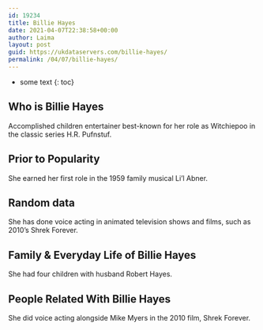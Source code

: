 ```yaml
---
id: 19234
title: Billie Hayes
date: 2021-04-07T22:38:58+00:00
author: Laima
layout: post
guid: https://ukdataservers.com/billie-hayes/
permalink: /04/07/billie-hayes/
---
```


* some text
{: toc}


## Who is Billie Hayes
                  
                  
                  
Accomplished children entertainer best-known for her role as Witchiepoo in the classic series H.R. Pufnstuf.
                  
              
            
              
            
                
                
                
## Prior to Popularity
                  
                  
                  
She earned her first role in the 1959 family musical Li&#8217;l Abner.
                  
              
            
              
            
                
                
                
## Random data
                  
                  
                  
She has done voice acting in animated television shows and films, such as 2010&#8217;s Shrek Forever.
                  
              
            
              
            
                
                
                
## Family & Everyday Life of Billie Hayes
                  
                  
                  
She had four children with husband Robert Hayes.
                  
              
            
              
            
                
                
                
## People Related With Billie Hayes
                  
                  
                  
She did voice acting alongside Mike Myers in the 2010 film, Shrek Forever.
                  
              
            
              
            
                
              
            
              
              
            
            
              
            
          
          
          